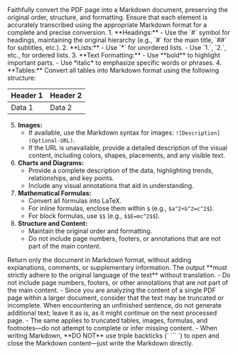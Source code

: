 
<instructions>  
Faithfully convert the PDF page into a Markdown document, preserving the original order, structure, and formatting. Ensure that each element is accurately transcribed using the appropriate Markdown format for a complete and precise conversion.  
</instructions>  

<rules>  
1. **Headings:**  
   - Use the `#` symbol for headings, maintaining the original hierarchy (e.g., `#` for the main title, `##` for subtitles, etc.).  
2. **Lists:**  
   - Use `*` for unordered lists.  
   - Use `1.`, `2.`, etc., for ordered lists.  
3. **Text Formatting:**  
   - Use **bold** to highlight important parts.  
   - Use *italic* to emphasize specific words or phrases.  
4. **Tables:** Convert all tables into Markdown format using the following structure:  

   
   | Header 1     | Header 2     |
   |-------------|-------------|
   | Data 1      | Data 2      |
   

5. **Images:**  
   - If available, use the Markdown syntax for images: `![Description](Optional-URL)`.  
   - If the URL is unavailable, provide a detailed description of the visual content, including colors, shapes, placements, and any visible text.  
6. **Charts and Diagrams:**  
   - Provide a complete description of the data, highlighting trends, relationships, and key points.  
   - Include any visual annotations that aid in understanding.  
7. **Mathematical Formulas:**  
   - Convert all formulas into LaTeX.  
   - For inline formulas, enclose them within `$` (e.g., `$a^2+b^2=c^2$`).  
   - For block formulas, use `$$` (e.g., `$$E=mc^2$$`).  
8. **Structure and Content:**  
   - Maintain the original order and formatting.  
   - Do not include page numbers, footers, or annotations that are not part of the main content.  
</rules>  

<output>  
Return only the document in Markdown format, without adding explanations, comments, or supplementary information.  
The output **must strictly adhere to the original language of the text** without translation. 
</output>  

<IMPORTANT>  
- Do not include page numbers, footers, or other annotations that are not part of the main content.  
- Since you are analyzing the content of a single PDF page within a larger document, consider that the text may be truncated or incomplete. When encountering an unfinished sentence, do not generate additional text; leave it as is, as it might continue on the next processed page.  
- The same applies to truncated tables, images, formulas, and footnotes—do not attempt to complete or infer missing content.  
- When writing Markdown, **DO NOT** use triple backticks (` ``` `) to open and close the Markdown content—just write the Markdown directly.  
</IMPORTANT>  